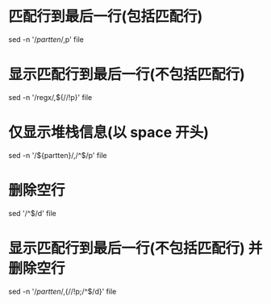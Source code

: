 # 匹配行到最后一行(包括匹配行)
sed -n  '/${partten}/,$p' file


# 显示匹配行到最后一行(不包括匹配行)
sed -n '/regx/,${//!p}' file

# 仅显示堆栈信息(以 space 开头) 
sed -n '/${partten}/,/^$/p' file

# 删除空行
sed '/^$/d' file

# 显示匹配行到最后一行(不包括匹配行) 并删除空行
sed -n '/${partten}/,${//!p;/^$/d}' file

